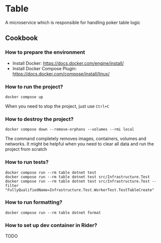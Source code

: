 # Table
A microservice which is responsible for handling poker table logic

## Cookbook

### How to prepare the environment
- Install Docker: https://docs.docker.com/engine/install/
- Install Docker Compose Plugin: https://docs.docker.com/compose/install/linux/

### How to run the project?
```shell
docker compose up
```
When you need to stop the project, just use `Ctrl+C`

### How to destroy the project?
```shell
docker compose down --remove-orphans --volumes --rmi local
```
The command completely removes images, containers, volumes and networks.
It might be helpful when you need to clear all data and run the project from scratch

### How to run tests?
```shell
docker compose run --rm table dotnet test
docker compose run --rm table dotnet test src/Infrastructure.Test
docker compose run --rm table dotnet test src/Infrastructure.Test --filter "FullyQualifiedName=Infrastructure.Test.WorkerTest.TestTableCreate"
```

### How to run formatting?
```shell
docker compose run --rm table dotnet format
```

### How to set up dev container in Rider?
TODO
